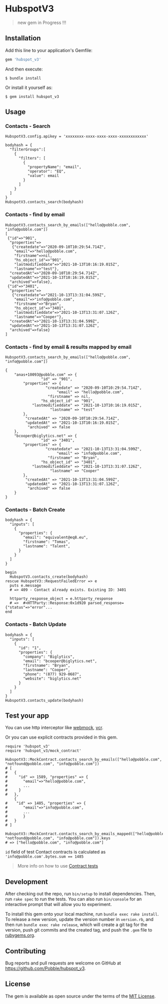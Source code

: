 # HubspotV3


>new gem  in Progress !!!

## Installation

Add this line to your application's Gemfile:

```ruby
gem 'hubspot_v3'
```

And then execute:

    $ bundle install

Or install it yourself as:

    $ gem install hubspot_v3

## Usage


### Contacts - Search

```
HubspotV3.config.apikey = 'xxxxxxxx-xxxx-xxxx-xxxx-xxxxxxxxxxxx'

bodyhash = {
  "filterGroups":[
    {
      "filters": [
        {
          "propertyName": "email",
          "operator": "EQ",
          "value": email
        }
      ]
    }
  ]
}
HubspotV3.contacts_search(bodyhash)

```

### Contacts - find by email

```
HubspotV3.contacts_search_by_emails(["hello@pobble.com", "info@pobble.com"])
[
 {"id"=>"901",
  "properties"=>
   {"createdate"=>"2020-09-10T10:29:54.714Z",
    "email"=>"hello@pobble.com",
    "firstname"=>nil,
    "hs_object_id"=>"901",
    "lastmodifieddate"=>"2021-10-13T10:16:19.015Z",
    "lastname"=>"test"},
  "createdAt"=>"2020-09-10T10:29:54.714Z",
  "updatedAt"=>"2021-10-13T10:16:19.015Z",
  "archived"=>false},
 {"id"=>"3401",
  "properties"=>
   {"createdate"=>"2021-10-13T13:31:04.599Z",
    "email"=>"info@pobble.com",
    "firstname"=>"Bryan",
    "hs_object_id"=>"3401",
    "lastmodifieddate"=>"2021-10-13T13:31:07.126Z",
    "lastname"=>"Cooper"},
  "createdAt"=>"2021-10-13T13:31:04.599Z",
  "updatedAt"=>"2021-10-13T13:31:07.126Z",
  "archived"=>false}
]
```

### Contacts - find by email & results mapped by email

```
HubspotV3.contacts_search_by_emails(["hello@pobble.com", "info@pobble.com"])

{
    "anas+10093@pobble.com" => {
                "id" => "901",
        "properties" => {
                  "createdate" => "2020-09-10T10:29:54.714Z",
                       "email" => "hello@pobble.com",
                   "firstname" => nil,
                "hs_object_id" => "901",
            "lastmodifieddate" => "2021-10-13T10:16:19.015Z",
                    "lastname" => "test"
        },
         "createdAt" => "2020-09-10T10:29:54.714Z",
         "updatedAt" => "2021-10-13T10:16:19.015Z",
          "archived" => false
    },
    "bcooper@biglytics.net" => {
                "id" => "3401",
        "properties" => {
                  "createdate" => "2021-10-13T13:31:04.599Z",
                       "email" => "info@pobble.com",
                   "firstname" => "Bryan",
                "hs_object_id" => "3401",
            "lastmodifieddate" => "2021-10-13T13:31:07.126Z",
                    "lastname" => "Cooper"
        },
         "createdAt" => "2021-10-13T13:31:04.599Z",
         "updatedAt" => "2021-10-13T13:31:07.126Z",
          "archived" => false
    }
}
```

### Contacts - Batch Create

```
bodyhash = {
  "inputs": [
    {
      "properties": {
        "email": "equivalent@eq8.eu",
        "firstname": "Tomas",
        "lastname": "Talent",
      }
    }
  ]
}

begin
  HubspotV3.contacts_create(bodyhash)
rescue HubspotV3::RequestFailedError => e
  puts e.message
  # => 409 - Contact already exists. Existing ID: 3401

  httparty_response_object = e.httparty_response
  # =>  #<HTTParty::Response:0x1d920 parsed_response={"status"=>"error"...
end
```

### Contacts - Batch Update

```
bodyhash = {
  "inputs": [
    {
      "id": "1",
      "properties": {
        "company": "Biglytics",
        "email": "bcooper@biglytics.net",
        "firstname": "Bryan",
        "lastname": "Cooper",
        "phone": "(877) 929-0687",
        "website": "biglytics.net"
      }
    }
  ]
}
HubspotV3.contacts_update(bodyhash)
```

## Test your app

You can use http interceptor like [webmock](https://github.com/bblimke/webmock), [vcr](https://github.com/vcr/vcr).

Or you can use explicit contracts provided in this gem.

```
require 'hubspot_v3'
require 'hubspot_v3/mock_contract'

HubspotV3::MockContract.contacts_search_by_emails(["hello@pobble.com", "notfound@pobble.com", "info@pobble.com"])
# [
#   {
#     "id" => 1589, "properties" => {
#       "email"=>"hello@pobble.com",
#       ...
#     }
#   },
    {
#    "id" => 1485, "properties" => {
#       "email"=>"info@pobble.com",
#       ...
#       }
#   }
# ]

HubspotV3::MockContract.contacts_search_by_emails_mapped(["hello@pobble.com", "notfound@pobble.com", "info@pobble.com"]).keys
# => ["hello@pobble.com", "info@pobble.com"]
```

`id` field of test Contact contracts is calculated as `'info@pobble.com'.bytes.sum == 1485`

> More info on how to use [Contract tests](https://blog.eq8.eu/article/explicit-contracts-for-rails-http-api-usecase.html)




## Development

After checking out the repo, run `bin/setup` to install dependencies. Then, run `rake spec` to run the tests. You can also run `bin/console` for an interactive prompt that will allow you to experiment.

To install this gem onto your local machine, run `bundle exec rake install`. To release a new version, update the version number in `version.rb`, and then run `bundle exec rake release`, which will create a git tag for the version, push git commits and the created tag, and push the `.gem` file to [rubygems.org](https://rubygems.org).


## Contributing

Bug reports and pull requests are welcome on GitHub at https://github.com/Pobble/hubspot_v3.

## License

The gem is available as open source under the terms of the [MIT License](https://opensource.org/licenses/MIT).
